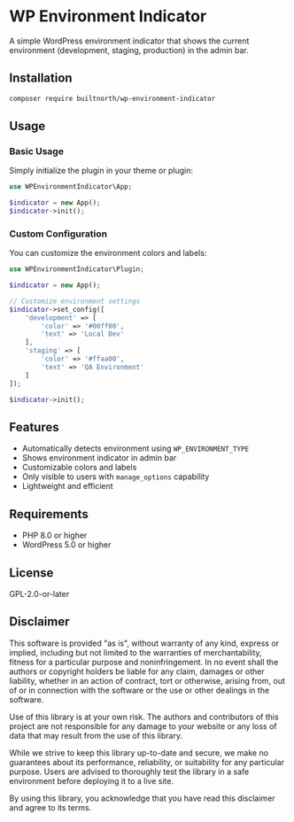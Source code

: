 # WP Environment Indicator

A simple WordPress environment indicator that shows the current environment (development, staging, production) in the admin bar.

## Installation

```bash
composer require builtnorth/wp-environment-indicator
```

## Usage

### Basic Usage

Simply initialize the plugin in your theme or plugin:

```php
use WPEnvironmentIndicator\App;

$indicator = new App();
$indicator->init();
```

### Custom Configuration

You can customize the environment colors and labels:

```php
use WPEnvironmentIndicator\Plugin;

$indicator = new App();

// Customize environment settings
$indicator->set_config([
    'development' => [
        'color' => '#00ff00',
        'text' => 'Local Dev'
    ],
    'staging' => [
        'color' => '#ffaa00',
        'text' => 'QA Environment'
    ]
]);

$indicator->init();
```

## Features

-   Automatically detects environment using `WP_ENVIRONMENT_TYPE`
-   Shows environment indicator in admin bar
-   Customizable colors and labels
-   Only visible to users with `manage_options` capability
-   Lightweight and efficient

## Requirements

-   PHP 8.0 or higher
-   WordPress 5.0 or higher

## License

GPL-2.0-or-later

## Disclaimer

This software is provided "as is", without warranty of any kind, express or implied, including but not limited to the warranties of merchantability, fitness for a particular purpose and noninfringement. In no event shall the authors or copyright holders be liable for any claim, damages or other liability, whether in an action of contract, tort or otherwise, arising from, out of or in connection with the software or the use or other dealings in the software.

Use of this library is at your own risk. The authors and contributors of this project are not responsible for any damage to your website or any loss of data that may result from the use of this library.

While we strive to keep this library up-to-date and secure, we make no guarantees about its performance, reliability, or suitability for any particular purpose. Users are advised to thoroughly test the library in a safe environment before deploying it to a live site.

By using this library, you acknowledge that you have read this disclaimer and agree to its terms.
